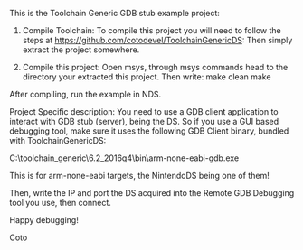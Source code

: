This is the Toolchain Generic GDB stub example project:

1.	Compile Toolchain:
To compile this project you will need to follow the steps at https://github.com/cotodevel/ToolchainGenericDS:
Then simply extract the project somewhere.


2.	Compile this project: 
Open msys, through msys commands head to the directory your extracted this project.
Then write:
make clean <enter>
make <enter>

After compiling, run the example in NDS. 

Project Specific description:
You need to use a GDB client application to interact with GDB stub (server), being the DS.
So if you use a GUI based debugging tool, make sure it uses the following GDB Client binary, bundled with ToolchainGenericDS:

C:\toolchain_generic\6.2_2016q4\bin\arm-none-eabi-gdb.exe

This is for arm-none-eabi targets, the NintendoDS being one of them!

Then, write the IP and port the DS acquired into the Remote GDB Debugging tool you use, then connect.

Happy debugging!

Coto